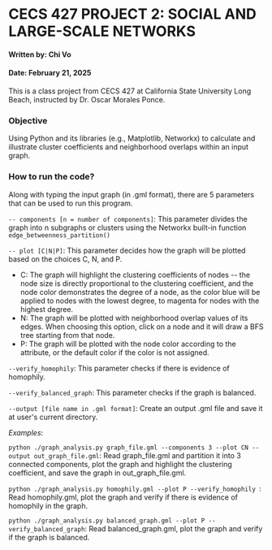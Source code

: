 # CECS 427 PROJECT 2: SOCIAL AND LARGE-SCALE NETWORKS
#### Written by: Chi Vo
#### Date: February 21, 2025

This is a class project from CECS 427 at California State University Long Beach, instructed by Dr. Oscar Morales Ponce. 

### Objective
Using Python and its libraries (e.g., Matplotlib, Networkx) to calculate and illustrate cluster coefficients and neighborhood overlaps within an input graph. 

### How to run the code?
Along with typing the input graph (in .gml format), there are 5 parameters that can be used to run this program.

`-- components [n = number of components]`: This parameter divides the graph into n subgraphs or clusters using the Networkx built-in function `edge_betweenness_partition()`


`-- plot [C|N|P]`: This parameter decides how the graph will be plotted based on the choices C, N, and P.

- C: The graph will highlight the clustering coefficients of nodes -- the node size is directly proportional to the clustering coefficient, and the node color demonstrates the degree of a node, as the color blue will be applied to nodes with the lowest degree, to magenta for nodes with the highest degree. 
- N: The graph will be plotted with neighborhood overlap values of its edges. When choosing this option, click on a node and it will draw a BFS tree starting from that node.
- P: The graph will be plotted with the node color according to the attribute, or the default color if the color is not assigned.


`--verify_homophily`: This parameter checks if there is evidence of homophily.


`--verify_balanced_graph`: This parameter checks if the graph is balanced.


`--output [file name in .gml format]`: Create an output .gml file and save it at user's current directory. 



_Examples_:

`python ./graph_analysis.py graph_file.gml --components 3 --plot CN --output out_graph_file.gml`: 
Read graph_file.gml and partition it into 3 connected components, plot the graph and highlight the clustering coefficient, and save the graph in out_graph_file.gml. 


`python ./graph_analysis.py homophily.gml --plot P --verify_homophily `: 
Read homophily.gml, plot the graph and verify if there is evidence of homophily in the graph.


`python ./graph_analysis.py balanced_graph.gml --plot P --verify_balanced_graph`:
Read balanced_graph.gml, plot the graph and verify if the graph is balanced. 


